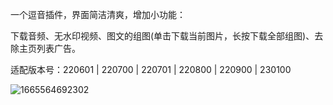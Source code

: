一个逗音插件，界面简洁清爽，增加小功能：

下载音频、无水印视频、图文的组图(单击下载当前图片，长按下载全部组图)、去除主页列表广告。

适配版本号：220601 | 220700 | 220701 | 220800 | 220900 | 230100 

![1665564692302](https://user-images.githubusercontent.com/1235777/195297083-60fb3946-5150-4be9-bd6b-9f44db45b60f.jpg)

